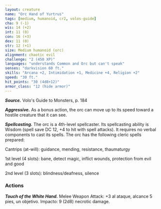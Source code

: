 ```yaml
---
layout: creature
name: "Orc Hand of Yurtrus"
tags: [medium, humanoid, cr2, volos-guide]
cha: 9 (-1)
wis: 14 (+2)
int: 11 (0)
con: 16 (+3)
dex: 11 (0)
str: 12 (+1)
size: Medium humanoid (orc)
alignment: chaotic evil
challenge: "2 (450 XP)"
languages: "understands Common and Orc but can't speak"
senses: "darkvision 60 ft."
skills: "Arcana +2, Intimidation +1, Medicine +4, Religion +2"
speed: "30 ft."
hit_points: "30 (4d8+12)"
armor_class: "12 (hide armor)"
---
```


***Source.*** Volo's Guide to Monsters, p. 184

***Aggressive.*** As a bonus action, the orc can move up to its speed toward a hostile creature that it can see.

***Spellcasting.*** The orc is a 4th-level spellcaster. Its spellcasting ability is Wisdom (spell save DC 12, +4 to hit with spell attacks). It requires no verbal components to cast its spells. The orc has the following cleric spells prepared:

Cantrips (at-will): guidance, mending, resistance, thaumaturgy

1st level (4 slots): bane, detect magic, inflict wounds, protection from evil and good

2nd level (3 slots): blindness/deafness, silence

### Actions

***Touch of the White Hand.*** Melee Weapon Attack: +3 al ataque, alcance 5 pies, un objetivo. Impacto: 9 (2d8) necrotic damage.